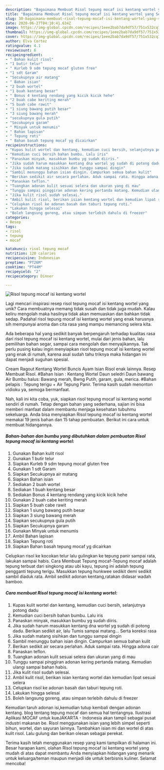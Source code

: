 ```yaml
---
description: "Bagaimana Membuat Risol tepung mocaf isi kentang wortel yang Sempurna"
title: "Bagaimana Membuat Risol tepung mocaf isi kentang wortel yang Sempurna"
slug: 30-bagaimana-membuat-risol-tepung-mocaf-isi-kentang-wortel-yang-sempurna
date: 2020-06-27T04:10:41.634Z
image: https://img-global.cpcdn.com/recipes/1eee2bab7da9df57/751x532cq70/risol-tepung-mocaf-isi-kentang-wortel-foto-resep-utama.jpg
thumbnail: https://img-global.cpcdn.com/recipes/1eee2bab7da9df57/751x532cq70/risol-tepung-mocaf-isi-kentang-wortel-foto-resep-utama.jpg
cover: https://img-global.cpcdn.com/recipes/1eee2bab7da9df57/751x532cq70/risol-tepung-mocaf-isi-kentang-wortel-foto-resep-utama.jpg
author: Elva Cortez
ratingvalue: 4.1
reviewcount: 6
recipeingredient:
- " Bahan kulit risol"
- "1 butir telur"
- " Kurleb 9 sdm tepung mocaf gluten free"
- "1 sdt Garam"
- "Secukupnya air matang"
- " Bahan isian"
- "2 buah wortel"
- "1 buah kentang besar"
- " Bonus 4 kentang rendang yang kicik kicik hehe"
- "2 buah cabe keriting merah"
- "5 buah cabe rawit"
- "1 siung bawang putih besar"
- "3 siung bawang merah"
- "secukupnya gula putih"
- "Secukupnya garam"
- " Minyak untuk menumis"
- " Bahan lapisan"
- " Tepung roti"
- " Bahan basah tepung mocaf yg dicairkan"
recipeinstructions:
- "Kupas kulit wortel dan kentang, kemudian cuci bersih, selanjutnya potong dadu"
- "Kemudian cuci bersih bahan bumbu. Lalu iris"
- "Panaskan minyak, masukkan bumbu yg sudah diiris."
- "Jika sudah harum masukkan kentang dna wortel yg sudah di potong dadu. Berikan sedikit air, lalu Tumis sampai matang... Serta koreksi rasa"
- "Jika sudah matang sisihkan dan tunggu sampai dingin"
- "Sambil menunggu bahan isian dingin. Campurkan semua bahan kulit"
- "Berikan sedikit air secara perlahan. Aduk sampai rata. Hingga adona cair"
- "Panaskan teflon."
- "Tuangkan adonan kulit sesuai selera dan ukuran yang di mau"
- "Tunggu sampai pinggiran adonan kering pertanda matang. Kemudian ulangi sampai bahan habis."
- "Jika kulit risol sudah selesai."
- "Ambil kulit risol, berikan isian kentang wortel dan kemudian lipat sesuai selera"
- "Celupkan risol ke adonan basah dan taburi tepung roti."
- "Lakukan hingga selesai"
- "Boleh langsung goreng, atau simpan terlebih dahulu di freezer"
categories:
- Resep
tags:
- risol
- tepung
- mocaf

katakunci: risol tepung mocaf 
nutrition: 120 calories
recipecuisine: Indonesian
preptime: "PT26M"
cooktime: "PT44M"
recipeyield: "2"
recipecategory: Dinner

---
```



![Risol tepung mocaf isi kentang wortel](https://img-global.cpcdn.com/recipes/1eee2bab7da9df57/751x532cq70/risol-tepung-mocaf-isi-kentang-wortel-foto-resep-utama.jpg)

Lagi mencari inspirasi resep risol tepung mocaf isi kentang wortel yang unik? Cara membuatnya memang tidak susah dan tidak juga mudah. Kalau keliru mengolah maka hasilnya tidak akan memuaskan dan bahkan tidak sedap. Padahal risol tepung mocaf isi kentang wortel yang enak harusnya sih mempunyai aroma dan cita rasa yang mampu memancing selera kita.

Ada beberapa hal yang sedikit banyak berpengaruh terhadap kualitas rasa dari risol tepung mocaf isi kentang wortel, mulai dari jenis bahan, lalu pemilihan bahan segar, sampai cara mengolah dan menyajikannya. Tak perlu pusing kalau ingin menyiapkan risol tepung mocaf isi kentang wortel yang enak di rumah, karena asal sudah tahu triknya maka hidangan ini dapat menjadi suguhan spesial.

Cream Ragout Kentang Wortel Buncis Ayam Isian Risol enak lainnya. Resep Membuat Risol. #Bahan Isian : Kentang Wortel Daun seledri Daun bawang Air Bumbu halus: Bawang merah, Bwng Putih, garam, gula, merica. #Bahan pelapis : Tepung terigu + Air Tepung Panir. Terima kasih sudah menonton vidioku ya, semoga bermanfaat.


Nah, kali ini kita coba, yuk, siapkan risol tepung mocaf isi kentang wortel sendiri di rumah. Tetap dengan bahan yang sederhana, sajian ini bisa memberi manfaat dalam membantu menjaga kesehatan tubuhmu sekeluarga. Anda bisa menyiapkan Risol tepung mocaf isi kentang wortel memakai 19 jenis bahan dan 15 tahap pembuatan. Berikut ini cara untuk membuat hidangannya.

<!--inarticleads1-->

##### Bahan-bahan dan bumbu yang dibutuhkan dalam pembuatan Risol tepung mocaf isi kentang wortel:

1. Gunakan  Bahan kulit risol
1. Gunakan 1 butir telur
1. Siapkan  Kurleb 9 sdm tepung mocaf gluten free
1. Gunakan 1 sdt Garam
1. Siapkan Secukupnya air matang
1. Siapkan  Bahan isian
1. Sediakan 2 buah wortel
1. Sediakan 1 buah kentang besar
1. Sediakan  Bonus 4 kentang rendang yang kicik kicik hehe
1. Gunakan 2 buah cabe keriting merah
1. Siapkan 5 buah cabe rawit
1. Siapkan 1 siung bawang putih besar
1. Siapkan 3 siung bawang merah
1. Siapkan secukupnya gula putih
1. Siapkan Secukupnya garam
1. Gunakan  Minyak untuk menumis
1. Ambil  Bahan lapisan
1. Siapkan  Tepung roti
1. Siapkan  Bahan basah tepung mocaf yg dicairkan


Celupkan risol ke kocokan telur lalu gulingkan ke tepung panir sampai rata, lakukan sampai habis. Cara Membuat Tepung mocaf-Tepung mocaf adalah tepung terbuat dari singkong atau ubi kayu, tepung ini adalah tepung pengganti tepung terigu. Masukkan tepung hunkwee sedikit demi sedikit sambil diaduk rata. Ambil sedikit adonan kentang,ratakan didasar wadah bamboo. 

<!--inarticleads2-->

##### Cara membuat Risol tepung mocaf isi kentang wortel:

1. Kupas kulit wortel dan kentang, kemudian cuci bersih, selanjutnya potong dadu
1. Kemudian cuci bersih bahan bumbu. Lalu iris
1. Panaskan minyak, masukkan bumbu yg sudah diiris.
1. Jika sudah harum masukkan kentang dna wortel yg sudah di potong dadu. Berikan sedikit air, lalu Tumis sampai matang... Serta koreksi rasa
1. Jika sudah matang sisihkan dan tunggu sampai dingin
1. Sambil menunggu bahan isian dingin. Campurkan semua bahan kulit
1. Berikan sedikit air secara perlahan. Aduk sampai rata. Hingga adona cair
1. Panaskan teflon.
1. Tuangkan adonan kulit sesuai selera dan ukuran yang di mau
1. Tunggu sampai pinggiran adonan kering pertanda matang. Kemudian ulangi sampai bahan habis.
1. Jika kulit risol sudah selesai.
1. Ambil kulit risol, berikan isian kentang wortel dan kemudian lipat sesuai selera
1. Celupkan risol ke adonan basah dan taburi tepung roti.
1. Lakukan hingga selesai
1. Boleh langsung goreng, atau simpan terlebih dahulu di freezer


Kemudian taruh adonan isi,kemudian tutup kembali dengan adonan kentang. blog tentang tepung mocaf dan semua hal tentangnya. Ilustrasi Aplikasi MOCAF untuk kueJAKARTA - Indonesia akan tampil sebagai pusat industri makanan be. Risol menggunakan isian yang lebih simpel seperti bihun, wortel, dan sayuran lainnya. Tambahkan isian mi dan wortel di atas kulit risol. Lalu gulung dan berikan olesan sebagai perekat. 

Terima kasih telah menggunakan resep yang kami tampilkan di halaman ini. Besar harapan kami, olahan Risol tepung mocaf isi kentang wortel yang mudah di atas dapat membantu Anda menyiapkan hidangan yang menarik untuk keluarga/teman maupun menjadi ide untuk berbisnis kuliner. Selamat mencoba!
